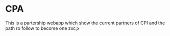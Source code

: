 # CPA
This is  a partership webapp which show the current partners of CPI and the path ro follow to become one 
zxc;x
